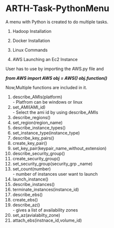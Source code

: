 # ARTH-Task-PythonMenu
A menu with Python is created to do  multiple tasks.


1. Hadoop
Installation

2. Docker
Installation

3. Linux Commands

4. AWS 
Launching an Ec2 Instance

User has to use by importing the AWS.py file and

<i><b>
from AWS import AWS
obj = AWS()
obj.function()
</b></i>

Now,Multiple functions are included in it.
<ol>
<li>describe_AMIs(platform)</li> - Platfrom can be windows or linux
<li>set_AMI(AMI_id)</li> - Select the ami id by using describe_AMIs
<li>describe_regions()</li>
<li>set_region(region_name)</li>
<li>describe_instance_types()</li>
<li>set_instance_type(instance_type)</li>
<li>describe_key_pairs()</li>
<li>create_key_pair()</li>
<li>set_key_pair(keypair_name_without_extension)</li>
<li>describe_security_group()</li>
<li>create_security_group()</li>
<li>set_security_group(security_grp _name)</li>
<li>set_count(number)</li> - number of instances user want to launch
<li>launch_instance()</li>
<li>describe_instances()</li>
<li>terminate_instances(instance_id)</li>
<li>describe_ebs()</li>
<li>create_ebs()</li>
<li>describe_az()</li> - gives a list of availability zones
<li>set_az(avialabilty_zone)</li>
<li>attach_ebs(instnace_id,volume_id)</li>
</ol>



